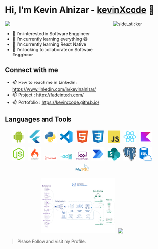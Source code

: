 # Hi, I'm Kevin Alnizar - [kevinXcode](https://kevinxcode.github.io/) 👋
![](https://komarev.com/ghpvc/?username=kevinxcode&color=blue&style=for-the-badge)
<img align="right" width=150px height=150px alt="side_sticker" src="https://media.giphy.com/media/TEnXkcsHrP4YedChhA/giphy.gif" />
- 👀 I’m interested in Software Enggineer 
- 🌱 I’m currently learning everything 😅
- 🌱 I’m currently learning React Native
- 💞️ I’m looking to collaborate on Software Enggineer

## Connect with me
- 📫 How to reach me in Linkedin: https://www.linkedin.com/in/kevinalnizar/ 
- 📫 Project : https://fadeintech.com/
- 📫 Portofolio : https://kevinxcode.github.io/

## Languages and Tools
<p align="center">
<img src="https://raw.githubusercontent.com/devicons/devicon/master/icons/android/android-plain.svg" alt="Android Logo" hspace="3" vspace="5" width="42px">

<img src="https://raw.githubusercontent.com/devicons/devicon/master/icons/flutter/flutter-original.svg" alt="Flutter" hspace="3" vspace="5" width="42px">

<img src="https://raw.githubusercontent.com/devicons/devicon/master/icons/python/python-original.svg" alt="python" hspace="3" vspace="5" width="42px">

<img src="https://raw.githubusercontent.com/devicons/devicon/master/icons/vscode/vscode-original.svg" alt="VS CODE" hspace="3" vspace="5" width="42px">

<img src="https://raw.githubusercontent.com/devicons/devicon/master/icons/html5/html5-original.svg" alt="HTML" hspace="3" vspace="5" width="42px">

<img src="https://raw.githubusercontent.com/devicons/devicon/master/icons/css3/css3-original.svg" alt="CSS" hspace="3" vspace="5" width="42px">

<img src="https://raw.githubusercontent.com/devicons/devicon/master/icons/javascript/javascript-original.svg" hspace="3" vspace="5" alt="java script Logo" width="42px">

<img src="https://raw.githubusercontent.com/devicons/devicon/master/icons/react/react-original.svg" alt="React Native" hspace="3" vspace="5" width="42px">

<img src="https://raw.githubusercontent.com/devicons/devicon/master/icons/kotlin/kotlin-original.svg" alt="Node js Logo" hspace="3" vspace="5" width="42px">

<img src="https://raw.githubusercontent.com/devicons/devicon/master/icons/nodejs/nodejs-original.svg" alt="Node JS" hspace="3" vspace="5" width="42px">

<img src="images/Codeigniter.png" hspace="3" vspace="5" alt="Codeigniter" width="42px">

<img src="images/laravel.png" hspace="3" vspace="5" alt="laravel" width="42px">

<img src="images/go.png" hspace="3" vspace="5" alt="GO" width="42px">

<img src="images/powerApps.png" hspace="3" vspace="5" alt="Power Apps" width="42px">

<img src="images/automate.png" hspace="3" vspace="5" alt="Power Automate" width="42px">

<img src="images/sharepoint.png" hspace="3" vspace="5" alt="Share Point" width="42px">

<img src="images/postgreSQL.png" hspace="3" vspace="5" alt="Postgre SQL" width="42px">

<img src="images/Azure-SQL-Database.png" vspace="5" hspace="3" alt="Azure-SQL-Database" width="42px">

<img src="images/MySQL.png" alt="MySQL" hspace="3" vspace="5" width="42px">

</p>

<break>


<p align="center">
<img src="images/1672280337624.gif" hspace="3" width="48%">
<img src="https://media0.giphy.com/media/qgQUggAC3Pfv687qPC/giphy.gif?cid=ecf05e470wiivnekxhe647ezupmu99zoyuqkf65pj6dx2oxz&rid=giphy.gif&ct=g" hspace="3" width="48%">
</p>

> Please Follow and visit my Profile.




<!---
kevinxcode/kevinxcode is a ✨ special ✨ repository because its `README.md` (this file) appears on your GitHub profile.
You can click the Preview link to take a look at your changes.
--->
